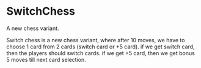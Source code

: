 # SwitchChess
A new chess variant.

Switch chess is a new chess variant, where after 10 moves, we have to choose 1 card from 2 cards (switch card or +5 card). if we get switch card, then the players should switch cards. if we get +5 card, then we get bonus 5 moves till next card selection.

